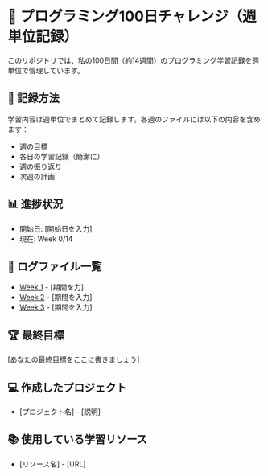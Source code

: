 # 🚀 プログラミング100日チャレンジ（週単位記録）

このリポジトリでは、私の100日間（約14週間）のプログラミング学習記録を週単位で管理しています。

## 📝 記録方法

学習内容は週単位でまとめて記録します。各週のファイルには以下の内容を含めます：

- 週の目標
- 各日の学習記録（簡潔に）
- 週の振り返り
- 次週の計画

## 📊 進捗状況

- 開始日: [開始日を入力]
- 現在: Week 0/14

## 📂 ログファイル一覧

- [Week 1](/logs/week1.md) - [期間を力]
- [Week 2](/logs/week2.md) - [期間を入力]
- [Week 3](/logs/week3.md) - [期間を入力]
<!-- 週が進むごとにここに追加 -->

## 🏆 最終目標

[あなたの最終目標をここに書きましょう]

## 💻 作成したプロジェクト

- [プロジェクト名] - [説明]
<!-- プロジェクトができたらここに追加 -->

## 📚 使用している学習リソース

- [リソース名] - [URL]
<!-- 学習リソースをここに追加 -->
